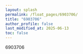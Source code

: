 ```yaml
---
layout: splash
permalink: /float_pages/6903706/
title: "6903706"
author_profile: false
last_modified_at: 2025-06-13
toc: false
---
```

 
6903706
